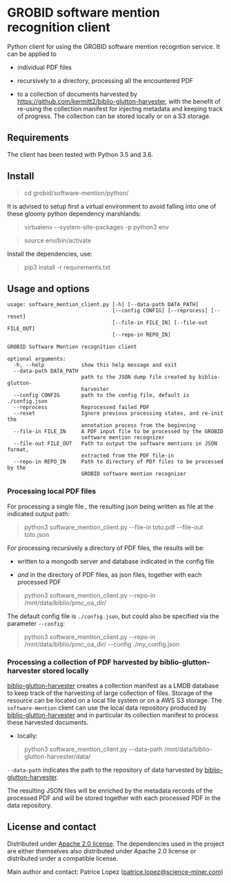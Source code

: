 # GROBID software mention recognition client

Python client for using the GROBID software mention recogntion service. It can be applied to 

* individual PDF files

* recursively to a directory, processing all the encountered PDF 

* to a collection of documents harvested by https://github.com/kermitt2/biblio-glutton-harvester, with the benefit of re-using the collection manifest for injectng metadata and keeping track of progress. The collection can be stored locally or on a S3 storage. 


## Requirements

The client has been tested with Python 3.5 and 3.6. 

## Install

> cd grobid/software-mention/python/

It is advised to setup first a virtual environment to avoid falling into one of these gloomy python dependency marshlands:

> virtualenv --system-site-packages -p python3 env

> source env/bin/activate

Install the dependencies, use:

> pip3 install -r requirements.txt


## Usage and options

```
usage: software_mention_client.py [-h] [--data-path DATA_PATH]
                                  [--config CONFIG] [--reprocess] [--reset]
                                  [--file-in FILE_IN] [--file-out FILE_OUT]
                                  [--repo-in REPO_IN]

GROBID Software Mention recognition client

optional arguments:
  -h, --help            show this help message and exit
  --data-path DATA_PATH
                        path to the JSON dump file created by biblio-glutton-
                        harvester
  --config CONFIG       path to the config file, default is ./config.json
  --reprocess           Reprocessed failed PDF
  --reset               Ignore previous processing states, and re-init the
                        annotation process from the beginning
  --file-in FILE_IN     A PDF input file to be processed by the GROBID
                        software mention recognizer
  --file-out FILE_OUT   Path to output the software mentions in JSON format,
                        extracted from the PDF file-in
  --repo-in REPO_IN     Path to directory of PDf files to be processed by the
                        GROBID software mention recognizer
```


### Processing local PDF files

For processing a single file., the resulting json being written as file at the indicated output path:

> python3 software_mention_client.py --file-in toto.pdf --file-out toto.json

For processing recursively a directory of PDF files, the results will be:

* written to a mongodb server and database indicated in the config file

* *and* in the directory of PDF files, as json files, together with each processed PDF

> python3 software_mention_client.py --repo-in /mnt/data/biblio/pmc_oa_dir/

The default config file is `./config.json`, but could also be specified via the parameter `--config`: 

> python3 software_mention_client.py --repo-in /mnt/data/biblio/pmc_oa_dir/ --config ./my_config.json


### Processing a collection of PDF harvested by biblio-glutton-harvester stored locally

[biblio-glutton-harvester](https://github.com/kermitt2/biblio-glutton-harvester) creates a collection manifest as a LMDB database to keep track of the harvesting of large collection of files. Storage of the resource can be located on a local file system or on a AWS S3 storage. The `software-mention` client can use the local data repository produced by [biblio-glutton-harvester](https://github.com/kermitt2/biblio-glutton-harvester) and in particular its collection manifest to process these harvested documents. 

* locally:

> python3 software_mention_client.py --data-path /mnt/data/biblio-glutton-harvester/data/

`--data-path` indicates the path to the repository of data harvested by [biblio-glutton-harvester](https://github.com/kermitt2/biblio-glutton-harvester).

The resulting JSON files will be enriched by the metadata records of the processed PDF and will be stored together with each processed PDF in the data repository. 

## License and contact

Distributed under [Apache 2.0 license](http://www.apache.org/licenses/LICENSE-2.0). The dependencies used in the project are either themselves also distributed under Apache 2.0 license or distributed under a compatible license. 

Main author and contact: Patrice Lopez (<patrice.lopez@science-miner.com>)
